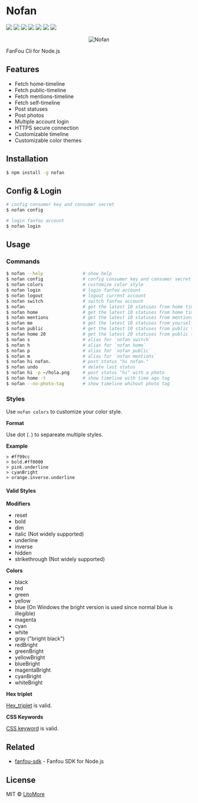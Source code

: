 # Nofan

[![](https://badges.greenkeeper.io/LitoMore/nofan.svg)](https://greenkeeper.io/)
[![](https://img.shields.io/travis/LitoMore/nofan/master.svg)](https://travis-ci.org/LitoMore/nofan)
[![](https://img.shields.io/appveyor/ci/LitoMore/nofan/master.svg)](https://ci.appveyor.com/project/LitoMore/nofan)
[![](https://img.shields.io/npm/v/nofan.svg)](https://www.npmjs.com/package/nofan)
[![](https://img.shields.io/npm/l/nofan.svg)](https://github.com/LitoMore/nofan/blob/master/LICENSE)
[![](https://img.shields.io/badge/unicorn-approved-ff69b4.svg)](https://www.youtube.com/watch?v=9auOCbH5Ns4)
[![](https://img.shields.io/badge/code_style-standard-brightgreen.svg)](https://standardjs.com)

<div style="text-align: center;"><img src="https://raw.githubusercontent.com/LitoMore/nofan/master/screenshot.png" alt="Nofan" /></div>

FanFou Cli for Node.js

## Features

- Fetch home-timeline
- Fetch public-timeline
- Fetch mentions-timeline
- Fetch self-timeline
- Post statuses
- Post photos
- Multiple account login
- HTTPS secure connection
- Customizable timeline
- Customizable color themes

## Installation

```bash
$ npm install -g nofan
```

## Config & Login

```bash
# config consumer key and consumer secret
$ nofan config

# login fanfou account
$ nofan login
```

## Usage

### Commands

```bash
$ nofan --help               # show help
$ nofan config               # config consumer key and consumer secret
$ nofan colors               # customize color style
$ nofan login                # login fanfou account
$ nofan logout               # logout current account
$ nofan switch               # switch fanfou account
$ nofan                      # get the latest 10 statuses from home timeline
$ nofan home                 # get the latest 10 statuses from home timeline
$ nofan mentions             # get the latest 10 statuses from mentions
$ nofan me                   # get the latest 10 statuses from yourself
$ nofan public               # get the latest 10 statuses from public timeline
$ nofan home 20              # get the latest 20 statuses from public timeline
$ nofan s                    # alias for `nofan switch`
$ nofan h                    # alias for `nofan home`
$ nofan p                    # alias for `nofan public`
$ nofan m                    # alias for `nofan mentions`
$ nofan hi nofan.            # post status "hi nofan."
$ nofan undo                 # delete last status
$ nofan hi -p ~/hola.png     # post status "hi" with a photo
$ nofan home -t              # show timeline with time ago tag
$ nofan --no-photo-tag       # show timeline whihout photo tag
```

### Styles

Use `nofan colors` to customize your color style.

**Format**

Use dot (`.`) to separeate multiple styles.

**Example**

```
> #ff99cc
> bold.#ff0000
> pink.underline
> cyanBright
> orange.inverse.underline
```

#### Valid Styles

**Modifiers**

- reset
- bold
- dim
- italic (Not widely supported)
- underline
- inverse
- hidden
- strikethrough (Not widely supported)

**Colors**

- black
- red
- green
- yellow
- blue (On Windows the bright version is used since normal blue is illegible)
- magenta
- cyan
- white
- gray ("bright black")
- redBright
- greenBright
- yellowBright
- blueBright
- magentaBright
- cyanBright
- whiteBright

**Hex triplet**

[Hex_triplet](https://en.wikipedia.org/wiki/Web_colors#Hex_triplet) is valid.

**CSS Keywords**

[CSS keyword](https://www.w3.org/wiki/CSS/Properties/color/keywords) is valid.

## Related

- [fanfou-sdk](https://github.com/LitoMore/fanfou-sdk-node) - Fanfou SDK for Node.js

## License

MIT © [LitoMore](https://github.com/LitoMore)
